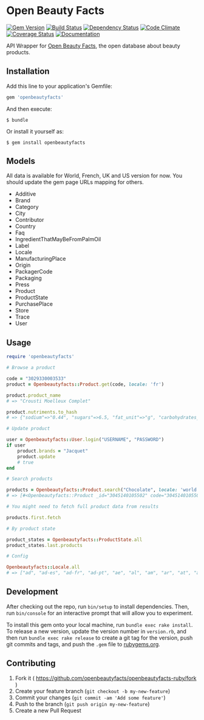 # Open Beauty Facts

[![Gem Version](https://badge.fury.io/rb/openbeautyfacts.svg)](http://badge.fury.io/rb/openbeautyfacts)
[![Build Status](https://travis-ci.org/openbeautyfacts/openbeautyfacts-ruby.svg?branch=master)](https://travis-ci.org/openbeautyfacts/openbeautyfacts-ruby)
[![Dependency Status](https://gemnasium.com/openbeautyfacts/openbeautyfacts-ruby.svg)](https://gemnasium.com/openbeautyfacts/openbeautyfacts-ruby)
[![Code Climate](https://codeclimate.com/github/openbeautyfacts/openbeautyfacts-ruby/badges/gpa.svg)](https://codeclimate.com/github/openbeautyfacts/openbeautyfacts-ruby)
[![Coverage Status](https://coveralls.io/repos/github/openfoodfacts/openbeautyfacts-ruby/badge.svg?branch=master)](https://coveralls.io/github/openbeautyfacts/openbeautyfacts-ruby?branch=master)
[![Documentation](http://inch-ci.org/github/openbeautyfacts/openbeautyfacts-ruby.svg?branch=master)](http://inch-ci.org/github/openbeautyfacts/openbeautyfacts-ruby)

API Wrapper for [Open Beauty Facts](http://openbeautyfacts.org/), the open database about beauty products.

## Installation

Add this line to your application's Gemfile:

```ruby
gem 'openbeautyfacts'
```

And then execute:

    $ bundle

Or install it yourself as:

    $ gem install openbeautyfacts

## Models

All data is available for World, French, UK and US version for now. You should update the gem page URLs mapping for others.

- Additive
- Brand
- Category
- City
- Contributor
- Country
- Faq
- IngredientThatMayBeFromPalmOil
- Label
- Locale
- ManufacturingPlace
- Origin
- PackagerCode
- Packaging
- Press
- Product
- ProductState
- PurchasePlace
- Store
- Trace
- User

## Usage

```ruby
require 'openbeautyfacts'

# Browse a product

code = "3029330003533"
product = Openbeautyfacts::Product.get(code, locale: 'fr')

product.product_name
# => "Crousti Moelleux Complet"

product.nutriments.to_hash
# => {"sodium"=>"0.44", "sugars"=>6.5, "fat_unit"=>"g", "carbohydrates_unit"=>"g", "proteins_unit"=>"g", "nutrition-score-fr_100g"=>-2, "fat"=>2.5, "proteins_serving"=>12.8, "sodium_serving"=>0.535, "salt"=>1.1176, "proteins"=>10.5, "nutrition-score-uk_serving"=>-2, "nutrition-score-fr"=>-2, "fat_serving"=>3.04, "sugars_unit"=>"g", "sugars_100g"=>"6.5", "sodium_unit"=>"g", "saturated-fat_unit"=>"g", "saturated-fat_serving"=>0.608, "sodium_100g"=>0.44, "fiber_unit"=>"g", "energy"=>1067, "energy_unit"=>"kJ", "sugars_serving"=>7.9, "carbohydrates_100g"=>44, "nutrition-score-uk"=>-2, "proteins_100g"=>10.5, "fiber_serving"=>7.29, "carbohydrates_serving"=>53.5, "nutrition-score-fr_serving"=>-2, "energy_serving"=>1300, "fat_100g"=>"2.5", "saturated-fat_100g"=>"0.5", "nutrition-score-uk_100g"=>-2, "fiber"=>6, "salt_serving"=>1.36, "salt_100g"=>"1.1176", "carbohydrates"=>44, "fiber_100g"=>6, "energy_100g"=>1067, "saturated-fat"=>0.5}

# Update product

user = Openbeautyfacts::User.login("USERNAME", "PASSWORD")
if user
    product.brands = "Jacquet"
    product.update
    # true
end

# Search products

products = Openbeautyfacts::Product.search("Chocolate", locale: 'world', page_size: 3)
# => [#<Openbeautyfacts::Product _id="3045140105502" code="3045140105502" id="3045140105502" image_small_url="http://en.openbeautyfacts.org/images/products/304/514/010/5502/front.7.100.jpg" lc="en" product_name="Milka au lait du Pays Alpin">, #<Openbeautyfacts::Product _id="3046920028363" code="3046920028363" id="3046920028363" image_small_url="http://en.openbeautyfacts.org/images/products/304/692/002/8363/front.5.100.jpg" lc="en" product_name="Tableta de chocolate negro \"Lindt Excellence\" 85% cacao">, #<Openbeautyfacts::Product _id="3046920029759" code="3046920029759" id="3046920029759" image_small_url="http://en.openbeautyfacts.org/images/products/304/692/002/9759/front.9.100.jpg" lc="en" product_name="Tableta de chocolate negro \"Lindt Excellence\" 90% cacao">]

# You might need to fetch full product data from results

products.first.fetch

# By product state

product_states = Openbeautyfacts::ProductState.all
product_states.last.products

# Config

Openbeautyfacts::Locale.all
# => ["ad", "ad-es", "ad-fr", "ad-pt", "ae", "al", "am", "ar", "at", "au", "ax", "az", "bd", "be", "be-de", "be-fr", "bf", "bg", "bi", "bi-rn", "bn", "br", "by", "by-be", "bz", "ca", "ca-fr", "cg", "ch", "ch-fr", "ch-it", "ci", "cl", "cn", "co", "cr", "cu", "cy", "cy-tr", "cz", "de", "dk", "do", "dz", "dz-fr", "ec", "eg", "es", "es-ca", "es-eu", "es-gl", "fi", "fi-sv", "fr", "ga", "gf", "gn", "gp", "gr", "hk", "hr", "hu", "id", "ie", "ie-ga", "il", "il-ar", "il-ru", "in", "iq", "iq-ku", "ir", "is", "it", "jp", "ke", "ke-sw", "kh", "kr", "kw", "kz", "kz-kk", "lb", "lk", "lk-ta", "lu", "lu-de", "lu-lb", "lv", "ma", "ma-es", "ma-fr", "mc", "md", "mf", "ml", "mn", "mo", "mo-zh", "mq", "mr", "mt", "mt-mt", "mu", "mx", "my", "nc", "nl", "no", "nz", "nz-mi", "pa", "pe", "pf", "ph", "ph-tl", "pl", "pm", "pt", "qa", "re", "ro", "rs", "ru", "sa", "se", "sg", "sg-ms", "sg-ta", "sg-zh", "si", "sk", "sn", "sy", "th", "tn", "tr", "tw", "tz", "tz-sw", "ua", "uk", "us", "ve", "vn", "vu", "vu-bi", "world", "ye", "yt", "za", "za-af", "za-nr", "za-ss", "za-st", "za-tn", "za-ts", "za-ve", "za-xh", "za-zu"]
```

## Development

After checking out the repo, run `bin/setup` to install dependencies. Then, run `bin/console` for an interactive prompt that will allow you to experiment.

To install this gem onto your local machine, run `bundle exec rake install`. To release a new version, update the version number in `version.rb`, and then run `bundle exec rake release` to create a git tag for the version, push git commits and tags, and push the `.gem` file to [rubygems.org](https://rubygems.org).

## Contributing

1. Fork it ( https://github.com/openbeautyfacts/openbeautyfacts-ruby/fork )
2. Create your feature branch (`git checkout -b my-new-feature`)
3. Commit your changes (`git commit -am 'Add some feature'`)
4. Push to the branch (`git push origin my-new-feature`)
5. Create a new Pull Request
